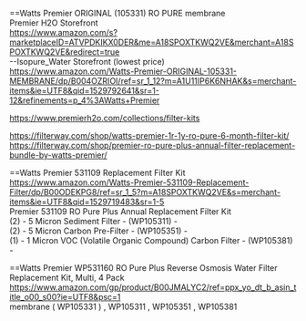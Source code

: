 



==Watts Premier ORIGINAL (105331) RO PURE membrane   
Premier H2O Storefront      
https://www.amazon.com/s?marketplaceID=ATVPDKIKX0DER&me=A18SPOXTKWQ2VE&merchant=A18SPOXTKWQ2VE&redirect=true   
--Isopure_Water Storefront   (lowest price)    
https://www.amazon.com/Watts-Premier-ORIGINAL-105331-MEMBRANE/dp/B004OZRIOI/ref=sr_1_12?m=A1U11IP6K6NHAK&s=merchant-items&ie=UTF8&qid=1529792641&sr=1-12&refinements=p_4%3AWatts+Premier

https://www.premierh2o.com/collections/filter-kits  

https://filterway.com/shop/watts-premier-1r-1y-ro-pure-6-month-filter-kit/   
https://filterway.com/shop/premier-ro-pure-plus-annual-filter-replacement-bundle-by-watts-premier/    


==Watts Premier 531109 Replacement Filter Kit   
https://www.amazon.com/Watts-Premier-531109-Replacement-Filter/dp/B00ODEKPG8/ref=sr_1_5?m=A18SPOXTKWQ2VE&s=merchant-items&ie=UTF8&qid=1529719483&sr=1-5   
Premier 531109 RO Pure Plus Annual Replacement Filter Kit    
(2) - 5 Micron Sediment Filter - (WP105311) -   
(2) - 5 Micron Carbon Pre-Filter - (WP105351) -   
(1) - 1 Micron VOC (Volatile Organic Compound) Carbon Filter - (WP105381) -    

==Watts Premier WP531160 RO Pure Plus Reverse Osmosis Water Filter Replacement Kit, Multi, 4 Pack
https://www.amazon.com/gp/product/B00JMALYC2/ref=ppx_yo_dt_b_asin_title_o00_s00?ie=UTF8&psc=1   
membrane (  WP105331  ) , WP105311 , WP105351 , WP105381   
